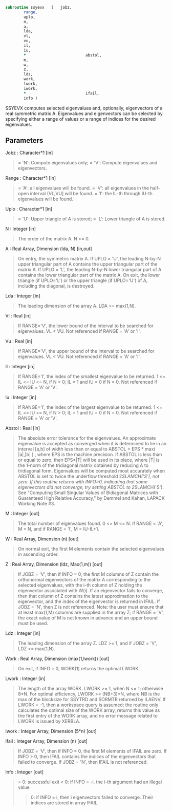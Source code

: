 ```fortran
subroutine ssyevx	(	jobz,
		range,
		uplo,
		n,
		a,
		lda,
		vl,
		vu,
		il,
		iu,
		*                          abstol,
		m,
		w,
		z,
		ldz,
		work,
		lwork,
		iwork,
		*                          ifail,
		info )
```

 SSYEVX computes selected eigenvalues and, optionally, eigenvectors
 of a real symmetric matrix A.  Eigenvalues and eigenvectors can be
 selected by specifying either a range of values or a range of indices
 for the desired eigenvalues.

## Parameters
Jobz : Character*1 [in]
> = 'N':  Compute eigenvalues only;
> = 'V':  Compute eigenvalues and eigenvectors.

Range : Character*1 [in]
> = 'A': all eigenvalues will be found.
> = 'V': all eigenvalues in the half-open interval (VL,VU]
> will be found.
> = 'I': the IL-th through IU-th eigenvalues will be found.

Uplo : Character*1 [in]
> = 'U':  Upper triangle of A is stored;
> = 'L':  Lower triangle of A is stored.

N : Integer [in]
> The order of the matrix A.  N >= 0.

A : Real Array, Dimension (lda, N) [in,out]
> On entry, the symmetric matrix A.  If UPLO = 'U', the
> leading N-by-N upper triangular part of A contains the
> upper triangular part of the matrix A.  If UPLO = 'L',
> the leading N-by-N lower triangular part of A contains
> the lower triangular part of the matrix A.
> On exit, the lower triangle (if UPLO='L') or the upper
> triangle (if UPLO='U') of A, including the diagonal, is
> destroyed.

Lda : Integer [in]
> The leading dimension of the array A.  LDA >= max(1,N).

Vl : Real [in]
> If RANGE='V', the lower bound of the interval to
> be searched for eigenvalues. VL < VU.
> Not referenced if RANGE = 'A' or 'I'.

Vu : Real [in]
> If RANGE='V', the upper bound of the interval to
> be searched for eigenvalues. VL < VU.
> Not referenced if RANGE = 'A' or 'I'.

Il : Integer [in]
> If RANGE='I', the index of the
> smallest eigenvalue to be returned.
> 1 <= IL <= IU <= N, if N > 0; IL = 1 and IU = 0 if N = 0.
> Not referenced if RANGE = 'A' or 'V'.

Iu : Integer [in]
> If RANGE='I', the index of the
> largest eigenvalue to be returned.
> 1 <= IL <= IU <= N, if N > 0; IL = 1 and IU = 0 if N = 0.
> Not referenced if RANGE = 'A' or 'V'.

Abstol : Real [in]
> The absolute error tolerance for the eigenvalues.
> An approximate eigenvalue is accepted as converged
> when it is determined to lie in an interval [a,b]
> of width less than or equal to
> ABSTOL + EPS *   max( |a|,|b| ) ,
> where EPS is the machine precision.  If ABSTOL is less than
> or equal to zero, then  EPS*|T|  will be used in its place,
> where |T| is the 1-norm of the tridiagonal matrix obtained
> by reducing A to tridiagonal form.
> Eigenvalues will be computed most accurately when ABSTOL is
> set to twice the underflow threshold 2*SLAMCH('S'), not zero.
> If this routine returns with INFO>0, indicating that some
> eigenvectors did not converge, try setting ABSTOL to
> 2*SLAMCH('S').
> See "Computing Small Singular Values of Bidiagonal Matrices
> with Guaranteed High Relative Accuracy," by Demmel and
> Kahan, LAPACK Working Note #3.

M : Integer [out]
> The total number of eigenvalues found.  0 <= M <= N.
> If RANGE = 'A', M = N, and if RANGE = 'I', M = IU-IL+1.

W : Real Array, Dimension (n) [out]
> On normal exit, the first M elements contain the selected
> eigenvalues in ascending order.

Z : Real Array, Dimension (ldz, Max(1,m)) [out]
> If JOBZ = 'V', then if INFO = 0, the first M columns of Z
> contain the orthonormal eigenvectors of the matrix A
> corresponding to the selected eigenvalues, with the i-th
> column of Z holding the eigenvector associated with W(i).
> If an eigenvector fails to converge, then that column of Z
> contains the latest approximation to the eigenvector, and the
> index of the eigenvector is returned in IFAIL.
> If JOBZ = 'N', then Z is not referenced.
> Note: the user must ensure that at least max(1,M) columns are
> supplied in the array Z; if RANGE = 'V', the exact value of M
> is not known in advance and an upper bound must be used.

Ldz : Integer [in]
> The leading dimension of the array Z.  LDZ >= 1, and if
> JOBZ = 'V', LDZ >= max(1,N).

Work : Real Array, Dimension (max(1,lwork)) [out]
> On exit, if INFO = 0, WORK(1) returns the optimal LWORK.

Lwork : Integer [in]
> The length of the array WORK.  LWORK >= 1, when N <= 1;
> otherwise 8*N.
> For optimal efficiency, LWORK >= (NB+3)*N,
> where NB is the max of the blocksize for SSYTRD and SORMTR
> returned by ILAENV.
> If LWORK = -1, then a workspace query is assumed; the routine
> only calculates the optimal size of the WORK array, returns
> this value as the first entry of the WORK array, and no error
> message related to LWORK is issued by XERBLA.

Iwork : Integer Array, Dimension (5*n) [out]

Ifail : Integer Array, Dimension (n) [out]
> If JOBZ = 'V', then if INFO = 0, the first M elements of
> IFAIL are zero.  If INFO > 0, then IFAIL contains the
> indices of the eigenvectors that failed to converge.
> If JOBZ = 'N', then IFAIL is not referenced.

Info : Integer [out]
> = 0:  successful exit
> < 0:  if INFO = -i, the i-th argument had an illegal value
> > 0:  if INFO = i, then i eigenvectors failed to converge.
> Their indices are stored in array IFAIL.

